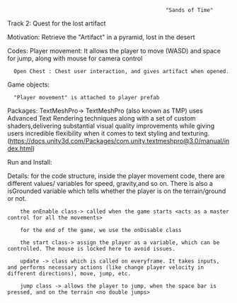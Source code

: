                                                       "Sands of Time"
Track 2: Quest for the lost artifact 

Motivation: Retrieve the "Artifact" in a pyramid, lost in the desert

Codes:
      Player movement: It allows the player to move (WASD) and space for jump, along with mouse for camera control
      
      Open Chest : Chest user interaction, and gives artifact when opened.
      
Game objects:

      "Player movement" is attached to player prefab

      
Packages:
        TextMeshPro-> TextMeshPro (also known as TMP) uses Advanced Text Rendering techniques along with a set of custom shaders,delivering substantial visual quality improvements while giving users incredible flexibility when it comes to text styling and texturing.
                (https://docs.unity3d.com/Packages/com.unity.textmeshpro@3.0/manual/index.html)

Run and Install:<tbd later>


Details:
        for the code structure, inside the player movement code, there are different values/ variables for speed, gravity,and so on. There is also a isGrounded variable which tells whether the player is on the terrain/ground or not.
        
        the onEnable class-> called when the game starts <acts as a master control for all the movements>
        
        for the end of the game, we use the onDisable class
        
        the start class-> assign the player as a variable, which can be controlled. The mouse is locked here to avoid issues.
        
        update -> class which is called on everyframe. It takes inputs, and performs necessary actions (like change player velocity in different directions), move, jump, etc.
        
        jump class -> allows the player to jump, when the space bar is pressed, and on the terrain <no double jumps>
